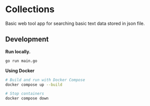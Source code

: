 # Collections

Basic web tool app for searching basic text data stored in json file.

## Development

**Run locally.**

```sh
go run main.go
```

**Using Docker**

```sh
# Build and run with Docker Compose
docker compose up --build

# Stop containers
docker compose down
```
